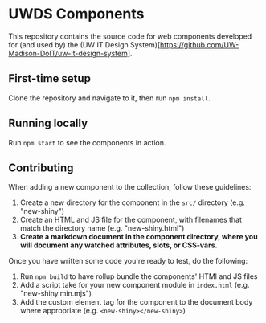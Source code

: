 # UWDS Components

This repository contains the source code for web components developed for (and used by) the (UW IT Design System)[https://github.com/UW-Madison-DoIT/uw-it-design-system].

## First-time setup

Clone the repository and navigate to it, then run `npm install`.

## Running locally

Run `npm start` to see the components in action.

## Contributing

When adding a new component to the collection, follow these guidelines:

1. Create a new directory for the component in the `src/` directory (e.g. "new-shiny")
2. Create an HTML and JS file for the component, with filenames that match the directory name (e.g. "new-shiny.html")
3. **Create a markdown document in the component directory, where you will document any watched attributes, slots, or CSS-vars.**

Once you have written some code you're ready to test, do the following:

1. Run `npm build` to have rollup bundle the components' HTMl and JS files
2. Add a script take for your new component module in `index.html` (e.g. "new-shiny.min.mjs")
3. Add the custom element tag for the component to the document body where appropriate (e.g. `<new-shiny></new-shiny>`)
